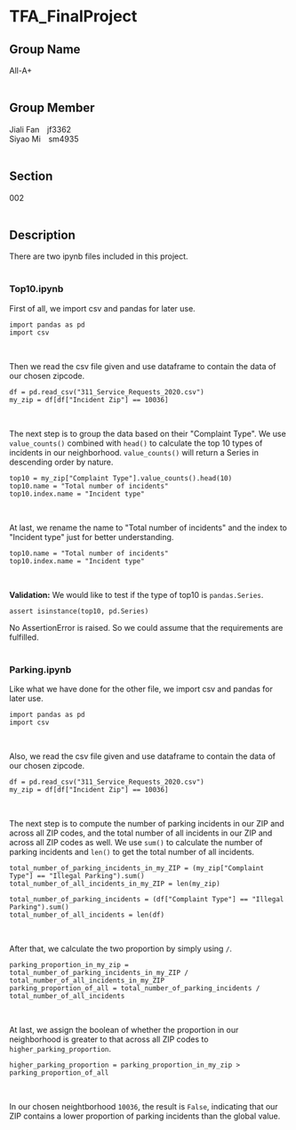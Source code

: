 # TFA_FinalProject

## Group Name ##
All-A+<br /><br />

## Group Member ##
Jiali Fan&emsp;jf3362<br />
Siyao Mi&emsp;sm4935<br /><br />

## Section ##
002<br /><br />

## Description ##

There are two ipynb files included in this project.<br /><br />

### Top10.ipynb ###
First of all, we import csv and pandas for later use. 
```
import pandas as pd
import csv
```
<br />

Then we read the csv file given and use dataframe to contain the data of our chosen zipcode.
```
df = pd.read_csv("311_Service_Requests_2020.csv")
my_zip = df[df["Incident Zip"] == 10036]
```
<br />

The next step is to group the data based on their "Complaint Type". We use `value_counts()` combined with `head()` to calculate the top 10 types of incidents in our neighborhood. `value_counts()` will return a Series in descending order by nature.
```
top10 = my_zip["Complaint Type"].value_counts().head(10)
top10.name = "Total number of incidents"
top10.index.name = "Incident type"
```
<br />

At last, we rename the name to "Total number of incidents" and the index to "Incident type" just for better understanding.
```
top10.name = "Total number of incidents"
top10.index.name = "Incident type"
```
<br />

**Validation:**
We would like to test if the type of top10 is `pandas.Series`.<br />
```
assert isinstance(top10, pd.Series)
```
No AssertionError is raised. So we could assume that the requirements are fulfilled.
<br />
<br />

### Parking.ipynb ###
Like what we have done for the other file, we import csv and pandas for later use. 
```
import pandas as pd
import csv
```
<br />

Also, we read the csv file given and use dataframe to contain the data of our chosen zipcode.
```
df = pd.read_csv("311_Service_Requests_2020.csv")
my_zip = df[df["Incident Zip"] == 10036]
```
<br />

The next step is to compute the number of parking incidents in our ZIP and across all ZIP codes, and the total number of all incidents in our ZIP and across all ZIP codes as well. We use `sum()` to calculate the number of parking incidents and `len()` to get the total number of all incidents.
```
total_number_of_parking_incidents_in_my_ZIP = (my_zip["Complaint Type"] == "Illegal Parking").sum()
total_number_of_all_incidents_in_my_ZIP = len(my_zip)

total_number_of_parking_incidents = (df["Complaint Type"] == "Illegal Parking").sum()
total_number_of_all_incidents = len(df)
```
<br />

After that, we calculate the two proportion by simply using `/`.
```
parking_proportion_in_my_zip = total_number_of_parking_incidents_in_my_ZIP / total_number_of_all_incidents_in_my_ZIP
parking_proportion_of_all = total_number_of_parking_incidents / total_number_of_all_incidents
```
<br />

At last, we assign the boolean of whether the proportion in our neighborhood is greater to that across all ZIP codes to `higher_parking_proportion`.
```
higher_parking_proportion = parking_proportion_in_my_zip > parking_proportion_of_all
```
<br />

In our chosen neightborhood `10036`, the result is `False`, indicating that our ZIP contains a lower proportion of parking incidents than the global value.